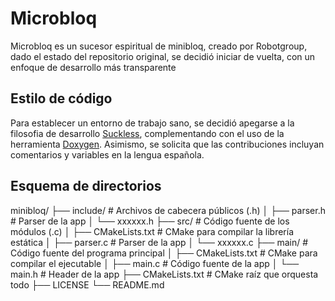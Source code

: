 # Microbloq
Microbloq es un sucesor espiritual de minibloq, creado por Robotgroup, dado el
estado del repositorio original, se decidió iniciar de vuelta, con un enfoque
de desarrollo más transparente

## Estilo de código
Para establecer un entorno de trabajo sano, se decidió apegarse a la filosofia
de desarrollo [Suckless](https://suckless.org/coding_style/), complementando
con el uso de la herramienta [Doxygen](https://doxygen.nl). Asimismo, se
solicita que las contribuciones incluyan comentarios y variables en la lengua
española.

## Esquema de directorios
minibloq/
├── include/              # Archivos de cabecera públicos (.h)
│   ├── parser.h          # Parser de la app
│   └── xxxxxx.h
├── src/                  # Código fuente de los módulos (.c)
│   ├── CMakeLists.txt    # CMake para compilar la librería estática
│   ├── parser.c          # Parser de la app
│   └── xxxxxx.c
├── main/                 # Código fuente del programa principal
│   ├── CMakeLists.txt    # CMake para compilar el ejecutable
│   ├── main.c            # Código fuente de la app
│   └── main.h            # Header de la app
├── CMakeLists.txt        # CMake raíz que orquesta todo
├── LICENSE
└── README.md
